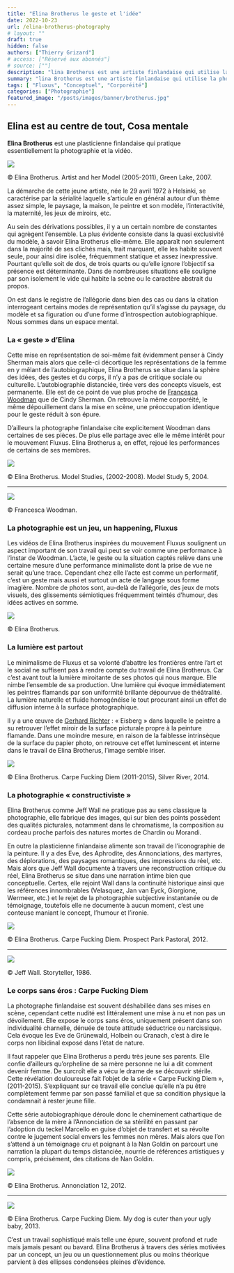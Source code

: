 ```yaml
---
title: "Elina Brotherus le geste et l'idée"
date: 2022-10-23
url: /elina-brotherus-photography
# layout: ""
draft: true
hidden: false
authors: ["Thierry Grizard"]
# access: ["Réservé aux abonnés"]
# source: [""]
description: "lina Brotherus est une artiste finlandaise qui utilise la photographie comme un happening visuel qui joue avec des idées et les gestes qu'elles suscitent"
summary: "lina Brotherus est une artiste finlandaise qui utilise la photographie comme un happening visuel qui joue avec des idées et les gestes qu'elles suscitent"
tags: [ "Fluxus", "Conceptuel", "Corporéité"]
categories: ["Photographie"]
featured_image: "/posts/images/banner/brotherus.jpg"
---
```

## Elina est au centre de tout, Cosa mentale

**Elina Brotherus** est une plasticienne finlandaise qui pratique essentiellement la photographie et la vidéo.

![](/posts/images/brotherus/elina-brotherus-photography-fluxus-finland-carpe-fucking-diem.039-29.jpg)

© Elina Brotherus. Artist and her Model (2005-2011), Green Lake, 2007.

La démarche de cette jeune artiste, née le 29 avril 1972 à Helsinki, se caractérise par la sérialité laquelle s’articule en général autour d’un thème assez simple, le paysage, la maison, le peintre et son modèle, l’interactivité, la maternité, les jeux de miroirs, etc.

Au sein des dérivations possibles, il y a un certain nombre de constantes qui agrègent l’ensemble. La plus évidente consiste dans la quasi exclusivité du modèle, à savoir Elina Brotherus elle-même. Elle apparaît non seulement dans la majorité de ses clichés mais, trait marquant, elle les habite souvent seule, pour ainsi dire isolée, fréquemment statique et assez inexpressive. Pourtant qu’elle soit de dos, de trois quarts ou qu’elle ignore l’objectif sa présence est déterminante. Dans de nombreuses situations elle souligne par son isolement le vide qui habite la scène ou le caractère abstrait du propos.

On est dans le registre de l’allégorie dans bien des cas ou dans la citation interrogeant certains modes de représentation qu’il s’agisse du paysage, du modèle et sa figuration ou d’une forme d’introspection autobiographique. Nous sommes dans un espace mental.

### La « geste » d’Elina

Cette mise en représentation de soi-même fait évidemment penser à Cindy Sherman mais alors que celle-ci décortique les représentations de la femme en y mêlant de l’autobiographique, Elina Brotherus se situe dans la sphère des idées, des gestes et du corps, il n’y a pas de critique sociale ou culturelle. L’autobiographie distanciée, tirée vers des concepts visuels, est permanente. Elle est de ce point de vue plus proche de [Francesca Woodman](/francesca-woodman/) que de Cindy Sherman. On retrouve la même corporéité, le même dépouillement dans la mise en scène, une préoccupation identique pour le geste réduit à son épure.

D’ailleurs la photographe finlandaise cite explicitement Woodman dans certaines de ses pièces. De plus elle partage avec elle le même intérêt pour le mouvement Fluxus. Elina Brotherus a, en effet, rejoué les performances de certains de ses membres.

![](/posts/images/brotherus/elina-brotherus-photography-fluxus-finland-carpe-fucking-diem.039-22.jpg)

© Elina Brotherus. Model Studies, (2002-2008). Model Study 5, 2004.

---

![](/posts/images/brotherus/francesca-woodman-photography-fluxus-conceptual-art-surrealism.jpg)

© Francesca Woodman.

### La photographie est un jeu, un happening, Fluxus

Les vidéos de Elina Brotherus inspirées du mouvement Fluxus soulignent un aspect important de son travail qui peut se voir comme une performance à l’instar de Woodman. L’acte, le geste ou la situation captés relève dans une certaine mesure d’une performance minimaliste dont la prise de vue ne serait qu’une trace. Cependant chez elle l’acte est comme un performatif, c’est un geste mais aussi et surtout un acte de langage sous forme imagière. Nombre de photos sont, au-delà de l’allégorie, des jeux de mots visuels, des glissements sémiotiques fréquemment teintés d’humour, des idées actives en somme.

![](/posts/images/brotherus/elina-brotherus-photography-fluxus-finland-carpe-fucking-diem.039-26.jpg)

© Elina Brotherus.

### La lumière est partout

Le minimalisme de Fluxus et sa volonté d’abattre les frontières entre l’art et le social ne suffisent pas à rendre compte du travail de Elina Brotherus. Car c’est avant tout la lumière miroitante de ses photos qui nous marque. Elle nimbe l’ensemble de sa production. Une lumière qui évoque immédiatement les peintres flamands par son uniformité brillante dépourvue de théâtralité. La lumière naturelle et fluide homogénéise le tout procurant ainsi un effet de diffusion interne à la surface photographique.

Il y a une œuvre de [Gerhard Richter](/gerhard-richter-iceberg/) : « Eisberg » dans laquelle le peintre a su retrouver l’effet miroir de la surface picturale propre à la peinture flamande. Dans une moindre mesure, en raison de la faiblesse intrinsèque de la surface du papier photo, on retrouve cet effet luminescent et interne dans le travail de Elina Brotherus, l’image semble iriser.

![](/posts/images/brotherus/elina-brotherus-photography-fluxus-finland-carpe-fucking-diem.039-9.jpg)

© Elina Brotherus. Carpe Fucking Diem (2011-2015), Silver River, 2014.

### La photographie « constructiviste »

Elina Brotherus comme Jeff Wall ne pratique pas au sens classique la photographie, elle fabrique des images, qui sur bien des points possèdent des qualités picturales, notamment dans le chromatisme, la composition au cordeau proche parfois des natures mortes de Chardin ou Morandi.

En outre la plasticienne finlandaise alimente son travail de l’iconographie de la peinture. Il y a des Eve, des Aphrodite, des Annonciations, des martyres, des déplorations, des paysages romantiques, des impressions du réel, etc. Mais alors que Jeff Wall documente à travers une reconstruction critique du réel, Elina Brotherus se situe dans une narration intime bien que conceptuelle. Certes, elle rejoint Wall dans la continuité historique ainsi que les références innombrables (Velasquez, Jan van Eyck, Giorgione, Wermeer, etc.) et le rejet de la photographie subjective instantanée ou de témoignage, toutefois elle ne documente à aucun moment, c’est une conteuse maniant le concept, l’humour et l’ironie.

![](/posts/images/brotherus/elina-brotherus-photography-fluxus-finland-carpe-fucking-diem.039-6.jpg)

© Elina Brotherus. Carpe Fucking Diem. Prospect Park Pastoral, 2012.

---

![](/posts/images/brotherus/jeff-wall-dejeuner-sur-herbe-manet-photography.001.jpg)

© Jeff Wall. Storyteller, 1986.

### Le corps sans éros : Carpe Fucking Diem

La photographe finlandaise est souvent déshabillée dans ses mises en scène, cependant cette nudité est littéralement une mise à nu et non pas un dévoilement. Elle expose le corps sans éros, uniquement présent dans son individualité charnelle, dénuée de toute attitude séductrice ou narcissique. Cela évoque les Eve de Grünewald, Holbein ou Cranach, c’est à dire le corps non libidinal exposé dans l’état de nature.

Il faut rappeler que Elina Brotherus a perdu très jeune ses parents. Elle confie d’ailleurs qu’orpheline de sa mère personne ne lui a dit comment devenir femme. De surcroît elle a vécu le drame de se découvrir stérile. Cette révélation douloureuse fait l’objet de la série « Carpe Fucking Diem », (2011-2015). S’expliquant sur ce travail elle conclue qu’elle n’a pu être complètement femme par son passé familial et que sa condition physique la condamnait à rester jeune fille.

Cette série autobiographique déroule donc le cheminement cathartique de l’absence de la mère à l’Annonciation de sa stérilité en passant par l’adoption du teckel Marcello en guise d’objet de transfert et sa révolte contre le jugement social envers les femmes non mères. Mais alors que l’on s’attend à un témoignage cru et poignant à la Nan Goldin on parcourt une narration la plupart du temps distanciée, nourrie de références artistiques y compris, précisément, des citations de Nan Goldin.

![](/posts/images/brotherus/elina-brotherus-photography-annonciation-12.jpg)

© Elina Brotherus. Annonciation 12, 2012.

---

![](/posts/images/brotherus/elina-brotherus-photography-carpe-fucking-diem-My-dog-is-cuter-than-your-ugly-baby.001.jpg)

© Elina Brotherus. Carpe Fucking Diem. My dog is cuter than your ugly baby, 2013.

C’est un travail sophistiqué mais telle une épure, souvent profond et rude mais jamais pesant ou bavard. Elina Brotherus à travers des séries motivées par un concept, un jeu ou un questionnement plus ou moins théorique parvient à des ellipses condensées pleines d’évidence.